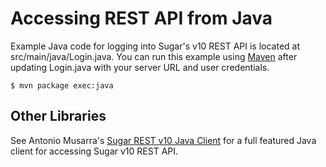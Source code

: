 # Accessing REST API from Java

Example Java code for logging into Sugar's v10 REST API is located at src/main/java/Login.java. You can run this example using [Maven](http://maven.apache.org/) after updating Login.java with your server URL and user credentials.

    $ mvn package exec:java

## Other Libraries

See Antonio Musarra's [Sugar REST v10 Java Client](https://github.com/amusarra/sugarcrm-rest-v10-client) for a full featured Java client for accessing Sugar v10 REST API.
